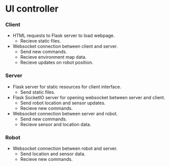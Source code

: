 # UI controller

### Client
- HTML requests to Flask server to load webpage.
    - Recieve static files.
- Websocket connection between client and server.
    - Send new commands.
    - Recieve environment map data.
    - Recieve updates on robot position.

### Server
- Flask server for static resources for client interface.
    - Send static files.
- Flask SocketIO server for opening websocket between server and client.
    - Send robot location and sensor updates.
    - Recieve new commands.
- Websocket connection between server and robot.
    - Send new commands.
    - Recieve sensor and location data.

### Robot
- Websocket connection between robot and server.
    - Send location and sensor data.
    - Recieve new commands.